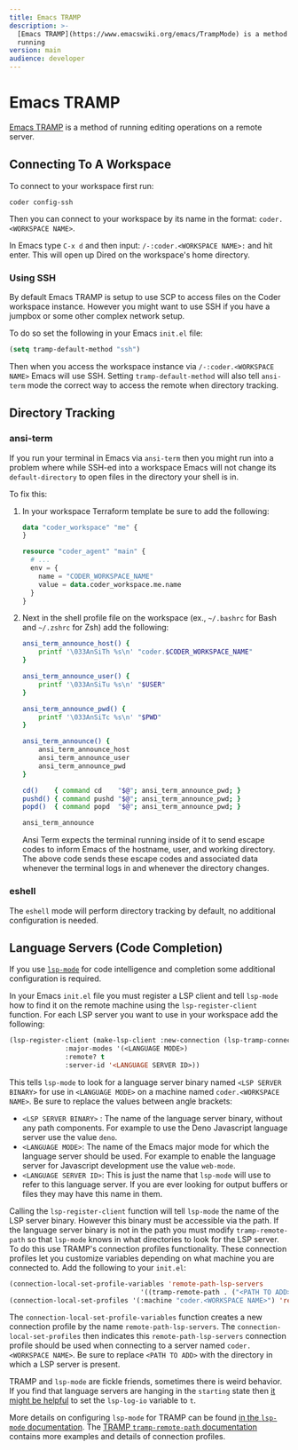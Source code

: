 ```yaml
---
title: Emacs TRAMP
description: >-
  [Emacs TRAMP](https://www.emacswiki.org/emacs/TrampMode) is a method of
  running
version: main
audience: developer
---
```

# Emacs TRAMP

[Emacs TRAMP](https://www.emacswiki.org/emacs/TrampMode) is a method of running
editing operations on a remote server.

## Connecting To A Workspace

To connect to your workspace first run:

```shell
coder config-ssh
```

Then you can connect to your workspace by its name in the format:
`coder.<WORKSPACE NAME>`.

In Emacs type `C-x d` and then input: `/-:coder.<WORKSPACE NAME>:` and hit
enter. This will open up Dired on the workspace's home directory.

### Using SSH

By default Emacs TRAMP is setup to use SCP to access files on the Coder
workspace instance. However you might want to use SSH if you have a jumpbox or
some other complex network setup.

To do so set the following in your Emacs `init.el` file:

```lisp
(setq tramp-default-method "ssh")
```

Then when you access the workspace instance via `/-:coder.<WORKSPACE NAME>`
Emacs will use SSH. Setting `tramp-default-method` will also tell `ansi-term`
mode the correct way to access the remote when directory tracking.

## Directory Tracking

### ansi-term

If you run your terminal in Emacs via `ansi-term` then you might run into a
problem where while SSH-ed into a workspace Emacs will not change its
`default-directory` to open files in the directory your shell is in.

To fix this:

1. In your workspace Terraform template be sure to add the following:

   ```tf
   data "coder_workspace" "me" {
   }

   resource "coder_agent" "main" {
     # ...
     env = {
       name = "CODER_WORKSPACE_NAME"
       value = data.coder_workspace.me.name
     }
   }
   ```

2. Next in the shell profile file on the workspace (ex., `~/.bashrc` for Bash
   and `~/.zshrc` for Zsh) add the following:

   ```bash
   ansi_term_announce_host() {
       printf '\033AnSiTh %s\n' "coder.$CODER_WORKSPACE_NAME"
   }

   ansi_term_announce_user() {
       printf '\033AnSiTu %s\n' "$USER"
   }

   ansi_term_announce_pwd() {
       printf '\033AnSiTc %s\n' "$PWD"
   }

   ansi_term_announce() {
       ansi_term_announce_host
       ansi_term_announce_user
       ansi_term_announce_pwd
   }

   cd()    { command cd    "$@"; ansi_term_announce_pwd; }
   pushd() { command pushd "$@"; ansi_term_announce_pwd; }
   popd()  { command popd  "$@"; ansi_term_announce_pwd; }

   ansi_term_announce
   ```

   Ansi Term expects the terminal running inside of it to send escape codes to
   inform Emacs of the hostname, user, and working directory. The above code
   sends these escape codes and associated data whenever the terminal logs in
   and whenever the directory changes.

### eshell

The `eshell` mode will perform directory tracking by default, no additional
configuration is needed.

## Language Servers (Code Completion)

If you use [`lsp-mode`](https://emacs-lsp.github.io/lsp-mode) for code
intelligence and completion some additional configuration is required.

In your Emacs `init.el` file you must register a LSP client and tell `lsp-mode`
how to find it on the remote machine using the `lsp-register-client` function.
For each LSP server you want to use in your workspace add the following:

```lisp
(lsp-register-client (make-lsp-client :new-connection (lsp-tramp-connection "<LSP SERVER BINARY>")
              :major-modes '(<LANGUAGE MODE>)
              :remote? t
              :server-id '<LANGUAGE SERVER ID>))
```

This tells `lsp-mode` to look for a language server binary named
`<LSP SERVER BINARY>` for use in `<LANGUAGE MODE>` on a machine named
`coder.<WORKSPACE NAME>`. Be sure to replace the values between angle brackets:

- `<LSP SERVER BINARY>` : The name of the language server binary, without any
  path components. For example to use the Deno Javascript language server use
  the value `deno`.
- `<LANGUAGE MODE>`: The name of the Emacs major mode for which the language
  server should be used. For example to enable the language server for
  Javascript development use the value `web-mode`.
- `<LANGUAGE SERVER ID>`: This is just the name that `lsp-mode` will use to
  refer to this language server. If you are ever looking for output buffers or
  files they may have this name in them.

Calling the `lsp-register-client` function will tell `lsp-mode` the name of the
LSP server binary. However this binary must be accessible via the path. If the
language server binary is not in the path you must modify `tramp-remote-path` so
that `lsp-mode` knows in what directories to look for the LSP server. To do this
use TRAMP's connection profiles functionality. These connection profiles let you
customize variables depending on what machine you are connected to. Add the
following to your `init.el`:

```lisp
(connection-local-set-profile-variables 'remote-path-lsp-servers
                                 '((tramp-remote-path . ("<PATH TO ADD>" tramp-default-remote-path))))
(connection-local-set-profiles '(:machine "coder.<WORKSPACE NAME>") 'remote-path-lsp-servers)
```

The `connection-local-set-profile-variables` function creates a new connection
profile by the name `remote-path-lsp-servers`. The
`connection-local-set-profiles` then indicates this `remote-path-lsp-servers`
connection profile should be used when connecting to a server named
`coder.<WORKSPACE NAME>`. Be sure to replace `<PATH TO ADD>` with the directory
in which a LSP server is present.

TRAMP and `lsp-mode` are fickle friends, sometimes there is weird behavior. If
you find that language servers are hanging in the `starting` state then
[it might be helpful](https://github.com/emacs-lsp/lsp-mode/issues/2709#issuecomment-800868919)
to set the `lsp-log-io` variable to `t`.

More details on configuring `lsp-mode` for TRAMP can be found
[in the `lsp-mode` documentation](https://emacs-lsp.github.io/lsp-mode/page/remote/).
The
[TRAMP `tramp-remote-path` documentation](https://www.gnu.org/software/emacs/manual/html_node/tramp/Remote-programs.html#Remote-programs)
contains more examples and details of connection profiles.
